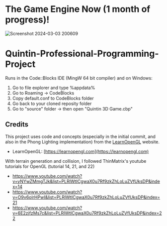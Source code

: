 # The Game Engine Now (1 month of progress)!
![Screenshot 2024-03-03 200609](https://github.com/BrandonLQuintin/Quintin-OpenGL-Project/assets/104369655/440fa24b-4dcb-4838-bcf7-cf8c1622156f)


# Quintin-Professional-Programming-Project

Runs in the Code::Blocks IDE (MingW 64 bit compiler) and on Windows:
1. Go to file explorer and type %appdata%
2. Go to Roaming -> CodeBlocks
3. Copy default.conf to CodeBlocks folder
4. Go back to your cloned reposity folder
5. Go to "source" folder -> then open "Quintin 3D Game.cbp"

## Credits

This project uses code and concepts (especially in the initial commit, and also in the Phong Lighting implementation) from the [LearnOpenGL](https://learnopengl.com) website.
- LearnOpenGL: [https://learnopengl.com](https://learnopengl.com)

With terrain generation and collision, I followed ThinMatrix's youtube tutorials for OpenGL (tutorial 14, 21, and 22)
- https://www.youtube.com/watch?v=yNYwZMmgTJk&list=PLRIWtICgwaX0u7Rf9zkZhLoLuZVfUksDP&index=14
- https://www.youtube.com/watch?v=O9v6olrHPwI&list=PLRIWtICgwaX0u7Rf9zkZhLoLuZVfUksDP&index=21
- https://www.youtube.com/watch?v=6E2zjfzMs7c&list=PLRIWtICgwaX0u7Rf9zkZhLoLuZVfUksDP&index=22